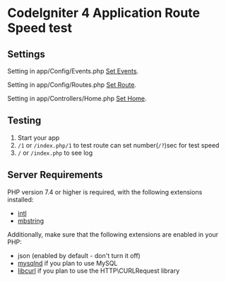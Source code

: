 # CodeIgniter 4 Application Route Speed test
## Settings

Setting in app/Config/Events.php 
[Set Events](app/Config/Events.php).

Setting in app/Config/Routes.php 
[Set Route](app/Config/Routes.php).

Setting in app/Controllers/Home.php 
[Set Home](app/Controllers/Home.php).

## Testing

1. Start your app
2. `/1` or `/index.php/1` to test route can set number(`/?`)sec for test speed
3. `/` or `/index.php` to see log
   
## Server Requirements

PHP version 7.4 or higher is required, with the following extensions installed:

- [intl](http://php.net/manual/en/intl.requirements.php)
- [mbstring](http://php.net/manual/en/mbstring.installation.php)

Additionally, make sure that the following extensions are enabled in your PHP:

- json (enabled by default - don't turn it off)
- [mysqlnd](http://php.net/manual/en/mysqlnd.install.php) if you plan to use MySQL
- [libcurl](http://php.net/manual/en/curl.requirements.php) if you plan to use the HTTP\CURLRequest library
